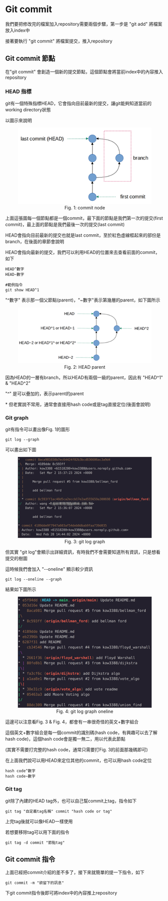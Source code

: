 # Git commit
我們要把修改完的檔案加入repository需要兩個步驟，第一步是 "git add" 將檔案放入index中

接著要執行 "git commit" 將檔案提交，推入repository

## Git commit 節點
在"git commit" 會創造一個新的提交節點，這個節點會將當前index中的內容推入repository

### HEAD 指標
git有一個特殊指標HEAD，它會指向目前最新的提交，讓git能夠知道當前的working directory狀態

以圖示來說明
<figure>
	<img src="commit_node.png" alt="commit_node">
	<figcaption style="text-align: center;">Fig. 1: commit node</figcaption>
</figure>
上面這張圖每一個節點都是一個commit，最下面的節點是我們第一次的提交(first commit)，最上面的節點是我們最後一次的提交(last commit)

HEAD會指向目前最新的提交也就是last commit，至於紅色虛線框起來的部份是branch，在後面的章節會說明

HEAD會指向最新的提交，我們可以利用HEAD的位置來去查看前面的commit，如下
```
HEAD^數字
HEAD~數字

#範例指令
git show HEAD^1
```
"^數字" 表示那一個父節點(parent)，"~數字"表示第幾層的parent，如下圖所示
<figure>
	<img src="HEAD_parent.png" alt="HEAD_parent">
	<figcaption style="text-align: center;">Fig. 2: HEAD parent</figcaption>
</figure>
因為HEAD的一層有branch，所以HEAD有兩個一級的parent，因此有 "HEAD^1" & "HEAD^2"

"^" 是可以疊加的，表示parent的parent

\* 但老實說不常用，通常會直接用hash code或是tag直接定位(後面會說明)

### Git graph
git有指令可以畫出像Fig. 1的圖形
```
git log --graph
```
可以畫出如下圖
<figure>
	<img src="git_log_graph.png" alt="graph_complex">
	<figcaption style="text-align: center;">Fig. 3: git log graph</figcaption>
</figure>
但其實 "git log"會顯示出詳細資訊，有時我們不會需要知道所有資訊，只是想看提交的樹圖

這時候我們會加入 "--oneline" 顯示較少資訊
```
git log --oneline --graph
```
結果如下圖所示
<figure>
	<img src="git_log_graph_oneline.png" alt="git log graph oneline">
	<figcaption style="text-align: center;">Fig. 4: git log graph oneline</figcaption>
</figure>

這邊可以注意看Fig. 3 & Fig. 4，都會有一串很奇怪的英文+數字組合

這個英文+數字組合是每一個commit的識別碼(hash code，有興趣可以去了解hash code)，這個hash code會是獨一無二，用以代表此節點

(其實不需要打完整的hash code，通常只需要打Fig. 3的前面那幾碼即可)

在上面我們說可以用HEAD來定位其他的commit，也可以用hash code定位
```
hash code^數字
hash code~數字
```

### Git tag
git除了內建的HEAD tag外，也可以自己幫commit上tag，指令如下
```
git tag "自定義tag名稱" commit "hash code or tag"
```
上完tag後就可以像HEAD一樣使用

若想要移除tag可以用下面的指令
```
git tag -d commit "節點tag"
```

## Git commit 指令
上面已經把commit介紹的差不多了，接下來就簡單的提一下指令，如下
```
git commit -m "欲留下的訊息"
```
下git commit指令後即可將index中的內容推上repository
